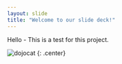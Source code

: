 ```yaml
---
layout: slide
title: "Welcome to our slide deck!"
---
```


Hello - This is a test for this project.

![dojocat](https://octodex.github.com/images/dojocat.jpg)
{: .center}
